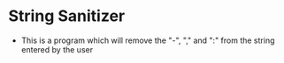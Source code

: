 # String Sanitizer
- This is a program which will remove the "-", "," and ":" from the string entered by the user
